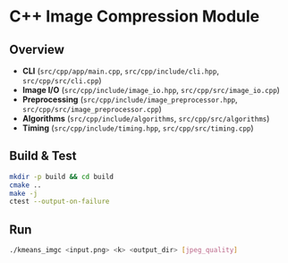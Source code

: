 # C++ Image Compression Module

## Overview
- **CLI** (`src/cpp/app/main.cpp`, `src/cpp/include/cli.hpp`, `src/cpp/src/cli.cpp`)
- **Image I/O** (`src/cpp/include/image_io.hpp`, `src/cpp/src/image_io.cpp`)
- **Preprocessing** (`src/cpp/include/image_preprocessor.hpp`, `src/cpp/src/image_preprocessor.cpp`)
- **Algorithms** (`src/cpp/include/algorithms`, `src/cpp/src/algorithms`)
- **Timing** (`src/cpp/include/timing.hpp`, `src/cpp/src/timing.cpp`)

## Build & Test
```bash
mkdir -p build && cd build
cmake ..
make -j
ctest --output-on-failure
```

## Run
```bash
./kmeans_imgc <input.png> <k> <output_dir> [jpeg_quality]
```
